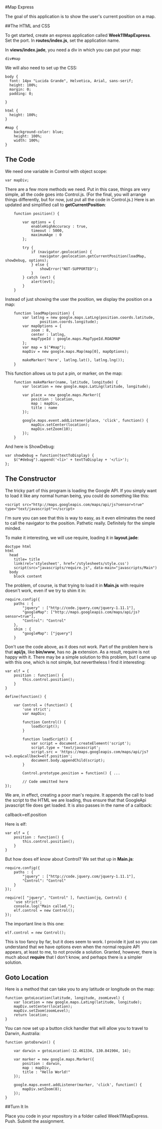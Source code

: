 #Map Express

The goal of this application is to show the user's current position on a map.

##The HTML and CSS

To get started, create an express application called **Week11MapExpress**. Set the port. In **routes/index.js**, set the application name. 

In **views/index.jade**, you need a div in which you can put your map:

    div#map

We will also need to set up the CSS:

```
body {  
  font: 14px "Lucida Grande", Helvetica, Arial, sans-serif;
  height: 100%;
  margin: 0;
  padding: 0;

}

html {
  height: 100%;
}

#map {
	background-color: blue;
	height: 100%;
	width: 100%;
}
```

## The Code

We need one variable in Control with object scope:

    var mapDiv;

There are a few more methods we need. Put in this case, things are very simple, all the code goes into Control.js. (For the final, you will arrange things differently, but for now, just put all the code in Control.js.) Here is an updated and simplified call to **getCurrentPosition**:


		function position() {

			var options = {
				enableHighAccuracy : true,
				timeout : 5000,
				maximumAge : 0
			};

			try {
				if (navigator.geolocation) {
					navigator.geolocation.getCurrentPosition(loadMap, showDebug, options);
				} else {
					showError("NOT-SUPPORTED");
				}
			} catch (evt) {
				alert(evt);
			}
		}

Instead of just showing the user the position, we display the position on a map:

		function loadMap(position) {
			var latlng = new google.maps.LatLng(position.coords.latitude,
					position.coords.longitude);
			var mapOptions = {
				zoom : 8,
				center : latlng,
				mapTypeId : google.maps.MapTypeId.ROADMAP
			};
			var map = $("#map");
			mapDiv = new google.maps.Map(map[0], mapOptions);

			makeMarker('here', latlng.lat(), latlng.lng());
		}

This function allows us to put a pin, or marker, on the map:

		function makeMarker(name, latitude, longitude) {
			var location = new google.maps.LatLng(latitude, longitude);

			var place = new google.maps.Marker({
				position : location,
				map : mapDiv,
				title : name
			});

			google.maps.event.addListener(place, 'click', function() {
				mapDiv.setCenter(location);
				mapDiv.setZoom(10);
			});
		}

And here is ShowDebug:

```
var showDebug = function(textToDisplay) {
	$("#debug").append('<li>' + textToDisplay + '</li>');
};
```


## The Constructor

The tricky part of this program is loading the Google API. If you simply want to load it like any normal human being, you could do something like this:

    <script src="http://maps.googleapis.com/maps/api/js?sensor=true" type="text/javascript"></script>
    
I'm sure you can see that this is way to easy, as it even eliminates the need to call the navigator to the position. Pathetic really. Definitely for the simple minded. 

To make it interesting, we will use require, loading it in **layout.jade**:

    doctype html
    html
      head
        title= title
        link(rel='stylesheet', href='/stylesheets/style.css')
        script(src="javascripts/require.js", data-main="javascripts/Main")
      body
        block content

The problem, of course, is that trying to load it in **Main.js** with require doesn't work, even if we try to shim it in:

```
require.config({
	paths : {
		"jquery" : ["http://code.jquery.com/jquery-1.11.1"],
		"googleMap": ["http://maps.googleapis.com/maps/api/js?sensor=true"],
		"Control": "Control"
	},
	shim : {
		"googleMap": ["jquery"]
	}
```

Don't use the code above, as it does not work. Part of the problem here is that **api/js**, like **bin/www**, has no **.js** extension. As a result, require is not happy with it. There may be a simple solution to this problem, but I came up with this one, which is not simple, but nevertheless I find it interesting:

```
var elf = {
	position : function() {
		this.control.position();
	}
}

define(function() {

	var Control = (function() {
		'use strict';
		var mapDiv;

		function Control() {
			loadScript();
		}

        function loadScript() {
	        var script = document.createElement('script');
	        script.type = 'text/javascript';
	        script.src = 'https://maps.googleapis.com/maps/api/js?v=3.exp&callback=elf.position';
	        document.body.appendChild(script);
        }
        
		Control.prototype.position = function() { ... 
			
        // Code ommitted here
});
```

We are, in effect, creating a poor man's require. It appends the call to load the script to the HTML we are loading, thus ensure that that GoogleApi javascript file does get loaded. It is also passes in the name of a callback:

callback=elf.position

Here is elf:

```
var elf = {
	position : function() {
		this.control.position();
	}
}
```

But how does elf know about Control? We set that up in **Main.js**:

```
require.config({
	paths : {
		"jquery" : ["http://code.jquery.com/jquery-1.11.1"],
		"Control": "Control"
	}
});

require([ "jquery", "Control" ], function(jq, Control) {
	'use strict';
	console.log("Main called.");
	elf.control = new Control();
});
```

The important line is this one:

    elf.control = new Control();

This is too fancy by far, but it does seem to work. I provide it just so you can understand that we have options even when the normal require API appears, at least to me, to not provide a solution. Granted, however, there is much about **require** that I don't know, and perhaps there is a simpler solution.

## Goto Location

Here is a method that can take you to any latitude or longitude on the map:

```
function gotoLocation(latitude, longitude, zoomLevel) {
	var location = new google.maps.LatLng(latitude, longitude);
	mapDiv.setCenter(location);
	mapDiv.setZoom(zoomLevel);
	return location;
}
```

You can now set up a button click handler that will allow you to travel to Darwin, Australia:

```
function gotoDarwin() {

	var darwin = gotoLocation(-12.461334, 130.841904, 14);

	var marker = new google.maps.Marker({
		position : darwin,
		map : mapDiv,
		title : "Hello World!"
	});

	google.maps.event.addListener(marker, 'click', function() {
		mapDiv.setZoom(8);
	});
}
```

##Turn It In

Place you code in your repository in a folder called Week11MapExpress. Push. Submit the assignment.